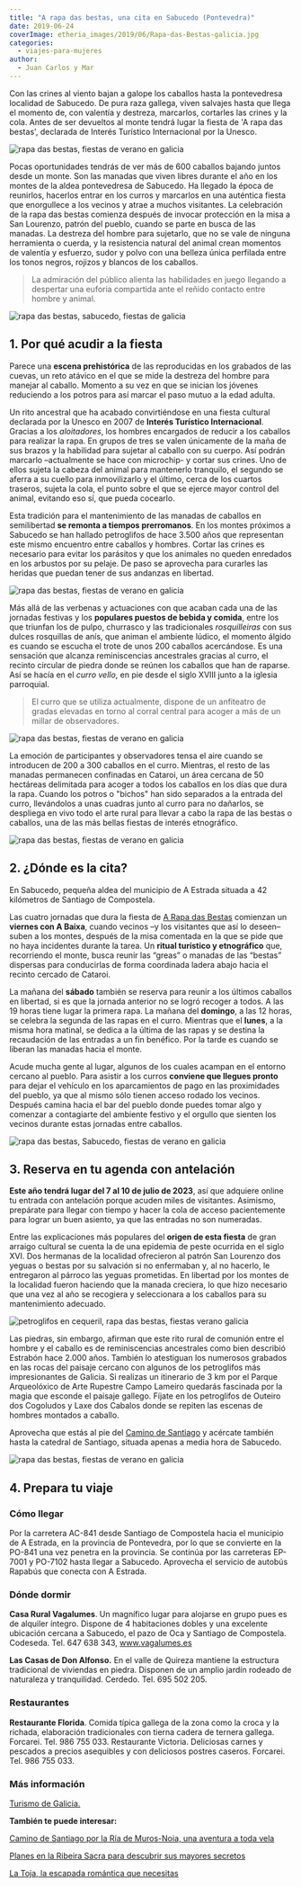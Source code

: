 ```yaml
---
title: "A rapa das bestas, una cita en Sabucedo (Pontevedra)"
date: 2019-06-24
coverImage: etheria_images/2019/06/Rapa-das-Bestas-galicia.jpg
categories: 
  - viajes-para-mujeres
author: 
  - Juan Carlos y Mar
---
```


Con las crines al viento bajan a galope los caballos hasta la pontevedresa localidad de 
Sabucedo. De pura raza gallega, viven salvajes hasta que llega el momento de, con 
valentía y destreza, marcarlos, cortarles las crines y la cola. Antes de ser devueltos 
al monte tendrá lugar la fiesta de 'A rapa das bestas', declarada de Interés Turístico 
Internacional por la Unesco. 

![rapa das bestas, fiestas de verano en galicia](etheria_images/2019/06/Rapa-das-Bestas-galicia.jpg "Los caballos llegan al galope desde los montes.")

Pocas oportunidades tendrás de ver más de 600 caballos bajando juntos desde un monte. 
Son las manadas que viven libres durante el año en los montes de la aldea pontevedresa 
de Sabucedo. Ha llegado la época de reunirlos, hacerlos entrar en los curros y marcarlos 
en una auténtica fiesta que enorgullece a los vecinos y atrae a muchos visitantes. La 
celebración de la rapa das bestas comienza después de invocar protección en la misa a 
San Lourenzo, patrón del pueblo, cuando se parte en busca de las manadas. La destreza 
del hombre para sujetarlo, que no se vale de ninguna herramienta o cuerda, y la 
resistencia natural del animal crean momentos de valentía y esfuerzo, sudor y polvo con 
una belleza única perfilada entre los tonos negros, rojizos y blancos de los caballos. 

> La admiración del público alienta las habilidades en juego llegando a despertar una 
> euforia compartida ante el reñido contacto entre hombre y animal. 

![rapa das bestas, sabucedo, fiestas de galicia](etheria_images/2019/06/rapa-das-bestas-galicia-e1560853519987.jpg "Más de 600 caballos bajan hasta Sabucedo (Pontevedra).")

## 1\. Por qué acudir a la fiesta

Parece una **escena prehistórica** de las reproducidas en los grabados de las cuevas, un 
reto atávico en el que se mide la destreza del hombre para manejar al caballo. Momento a 
su vez en que se inician los jóvenes reduciendo a los potros para así marcar el paso 
mutuo a la edad adulta. 

Un rito ancestral que ha acabado convirtiéndose en una fiesta cultural declarada por la 
Unesco en 2007 de **Interés Turístico Internacional**. Gracias a los _aloitadores_, los 
hombres encargados de reducir a los caballos para realizar la rapa. En grupos de tres se 
valen únicamente de la maña de sus brazos y la habilidad para sujetar al caballo con su 
cuerpo. Así podrán marcarlo –actualmente se hace con microchip- y cortar sus crines. Uno 
de ellos sujeta la cabeza del animal para mantenerlo tranquilo, el segundo se aferra a 
su cuello para inmovilizarlo y el último, cerca de los cuartos traseros, sujeta la cola, 
el punto sobre el que se ejerce mayor control del animal, evitando eso sí, que pueda 
cocearlo. 

Esta tradición para el mantenimiento de las manadas de caballos en semilibertad **se 
remonta a tiempos prerromanos**. En los montes próximos a Sabucedo se han hallado 
petroglifos de hace 3.500 años que representan este mismo encuentro entre caballos y 
hombres. Cortar las crines es necesario para evitar los parásitos y que los animales no 
queden enredados en los arbustos por su pelaje. De paso se aprovecha para curarles las 
heridas que puedan tener de sus andanzas en libertad. 

![rapa das bestas, fiestas de verano en galicia](etheria_images/2019/06/viaje-galicia-fiesta-rapa-bestas.jpg "Siempre es buen momento para degustar el rico pulpo gallego.")

Más allá de las verbenas y actuaciones con que acaban cada una de las jornadas festivas 
y los **populares puestos de bebida y comida**, entre los que triunfan los de pulpo, 
churrasco y las tradicionales _rosquilleiras_ con sus dulces rosquillas de anís, que 
animan el ambiente lúdico, el momento álgido es cuando se escucha el trote de unos 200 
caballos acercándose. Es una sensación que alcanza reminiscencias ancestrales gracias al 
curro, el recinto circular de piedra donde se reúnen los caballos que han de raparse. 
Así se hacía en el _curro vello_, en pie desde el siglo XVIII junto a la iglesia 
parroquial. 

> El curro que se utiliza actualmente, dispone de un anfiteatro de gradas elevadas en 
> torno al corral central para acoger a más de un millar de observadores. 

![rapa das bestas, fiestas de verano en galicia](etheria_images/2019/06/viaje-galicia-fiesta-rapa-bestas-comer.jpg "Puestos de comida en la fiesta A rapa das bestas.")

La emoción de participantes y observadores tensa el aire cuando se introducen de 200 a 
300 caballos en el curro. Mientras, el resto de las manadas permanecen confinadas en 
Cataroi, un área cercana de 50 hectáreas delimitada para acoger a todos los caballos en 
los días que dura la rapa. Cuando los potros o "bichos" han sido separados a la entrada 
del curro, llevándolos a unas cuadras junto al curro para no dañarlos, se despliega en 
vivo todo el arte rural para llevar a cabo la rapa de las bestas o caballos, una de las 
más bellas fiestas de interés etnográfico. 

![rapa das bestas, fiestas de verano en galicia](etheria_images/2019/06/rapa-das-bestas-julio-galicia.jpg "Rapa das bestas.")

## 2\. ¿Dónde es la cita?

En Sabucedo, pequeña aldea del municipio de A Estrada situada a 42 kilómetros de 
Santiago de Compostela. 

Las cuatro jornadas que dura la fiesta de [A Rapa das Bestas](http://rapadasbestas.gal) 
comienzan un **viernes con A Baixa**, cuando vecinos –y los visitantes que así lo 
deseen– suben a los montes, después de la misa comentada en la que se pide que no haya 
incidentes durante la tarea. Un **ritual turístico y etnográfico** que, recorriendo el 
monte, busca reunir las “greas” o manadas de las “bestas” dispersas para conducirlas de 
forma coordinada ladera abajo hacia el recinto cercado de Cataroi. 

La mañana del **sábado** también se reserva para reunir a los últimos caballos en 
libertad, si es que la jornada anterior no se logró recoger a todos. A las 19 horas 
tiene lugar la primera rapa. La mañana del **domingo**, a las 12 horas, se celebra la 
segunda de las rapas en el curro. Mientras que el **lunes**, a la misma hora matinal, se 
dedica a la última de las rapas y se destina la recaudación de las entradas a un fin 
benéfico. Por la tarde es cuando se liberan las manadas hacia el monte. 

Acude mucha gente al lugar, algunos de los cuales acampan en el entorno cercano al 
pueblo. Para asistir a los curros **conviene que llegues pronto** para dejar el vehículo 
en los aparcamientos de pago en las proximidades del pueblo, ya que al mismo sólo tienen 
acceso rodado los vecinos. Después camina hacia el bar del pueblo donde puedes tomar 
algo y comenzar a contagiarte del ambiente festivo y el orgullo que sienten los vecinos 
durante estas jornadas entre caballos. 

![rapa das bestas, Sabucedo, fiestas de verano en galicia](etheria_images/2019/06/galicia-fiesta-rapa-bestas.jpg "A los caballos se les corta la cola y las crines.")

## 3\. Reserva en tu agenda con antelación

**Este año tendrá lugar del 7 al 10 de julio de 2023**, así que adquiere online tu 
entrada con antelación porque acuden miles de visitantes. Asimismo, prepárate para 
llegar con tiempo y hacer la cola de acceso pacientemente para lograr un buen asiento, 
ya que las entradas no son numeradas. 

Entre las explicaciones más populares del **origen de esta fiesta** de gran arraigo 
cultural se cuenta la de una epidemia de peste ocurrida en el siglo XVI. Dos hermanas de 
la localidad ofrecieron al patrón San Lourenzo dos yeguas o bestas por su salvación si 
no enfermaban y, al no hacerlo, le entregaron al párroco las yeguas prometidas. En 
libertad por los montes de la localidad fueron haciendo que la manada creciera, lo que 
hizo necesario que una vez al año se recogiera y seleccionara a los caballos para su 
mantenimiento adecuado. 

![petroglifos en cequeril, rapa das bestas, fiestas verano galicia](etheria_images/2019/06/petroglifo-pontevedra.jpg "Petroglifos en Cequeril (Pontevedra).")

Las piedras, sin embargo, afirman que este rito rural de comunión entre el hombre y el 
caballo es de reminiscencias ancestrales como bien describió Estrabón hace 2.000 años. 
También lo atestiguan los numerosos grabados en las rocas del paisaje cercano con 
algunos de los petroglifos más impresionantes de Galicia. Si realizas un itinerario de 3 
km por el Parque Arqueolóxico de Arte Rupestre Campo Lameiro quedarás fascinada por la 
magia que esconde el paisaje gallego. Fíjate en los petroglifos de Outeiro dos Cogoludos 
y Laxe dos Cabalos donde se repiten las escenas de hombres montados a caballo. 

Aprovecha que estás al pie del [Camino de 
Santiago](https://etheriamagazine.com/2019/03/06/camino-de-finisterre-fairway/) y 
acércate también hasta la catedral de Santiago, situada apenas a media hora de Sabucedo. 

![rapa das bestas, fiestas de verano en galicia](etheria_images/2019/06/Caballos-rapa-das-bestas.jpg "Caballos o bestas.")

## 4\. Prepara tu viaje

### Cómo llegar

Por la carretera AC-841 desde Santiago de Compostela hacia el municipio de A Estrada, en 
la provincia de Pontevedra, por lo que se convierte en la PO-841 una vez penetra en la 
provincia. Se continúa por las carreteras EP-7001 y PO-7102 hasta llegar a Sabucedo. 
Aprovecha el servicio de autobús Rapabús que conecta con A Estrada. 

### Dónde dormir

**Casa Rural Vagalumes**. Un magnífico lugar para alojarse en grupo pues es de alquiler 
íntegro. Dispone de 4 habitaciones dobles y una excelente ubicación cercana a Sabucedo, 
el pazo de Oca y Santiago de Compostela. Codeseda. Tel. 647 638 343, www.vagalumes.es 

**Las Casas de Don Alfonso.** En el valle de Quireza mantiene la estructura tradicional 
de viviendas en piedra. Disponen de un amplio jardín rodeado de naturaleza y 
tranquilidad. Cerdedo. Tel. 695 502 205. 

### Restaurantes

**Restaurante Florida**. Comida típica gallega de la zona como la croca y la richada, 
elaboración tradicionales con tierna cadera de ternera gallega. Forcarei. Tel. 986 755 
033. Restaurante Victoria. Deliciosas carnes y pescados a precios asequibles y con 
deliciosos postres caseros. Forcarei. Tel. 986 755 033. 

### Más información

[Turismo de 
Galicia.](http://www.turismo.gal/recurso/-/detalle/fi-po-000012/a-rapa-das-bestas-de-sabucedo?langId=es_ES) 

**También te puede interesar:** 

[Camino de Santiago por la Ría de Muros-Noia, una aventura a toda 
vela](https://etheriamagazine.com/2021/07/14/camino-de-santiago-ria-de-muros-noia-en-velero/) 

[Planes en la Ribeira Sacra para descubrir sus mayores 
secretos](https://etheriamagazine.com/2021/06/17/planes-en-la-ribeira-sacra-con-amigas/) 

[La Toja, la escapada romántica que 
necesitas](https://etheriamagazine.com/2021/02/12/la-toja-escapada-romantica-termal-en-galicia/)
